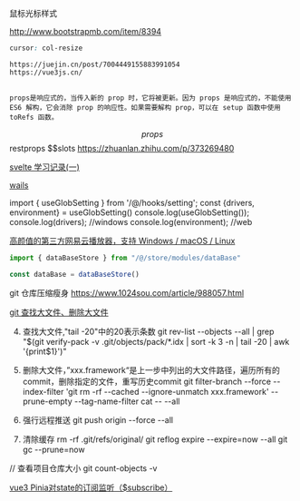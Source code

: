 鼠标光标样式

http://www.bootstrapmb.com/item/8394
```css
cursor: col-resize

```

```vue3
https://juejin.cn/post/7004449155883991054
https://vue3js.cn/


props是响应式的，当传入新的 prop 时，它将被更新。因为 props 是响应式的，不能使用 ES6 解构，它会消除 prop 的响应性。如果需要解构 prop，可以在 setup 函数中使用 toRefs 函数。
```

$$props $$restprops $$slots
https://zhuanlan.zhihu.com/p/373269480


[svelte 学习记录(一)](https://blog.csdn.net/qq_33325899/article/details/103554590)


[wails](https://learnku.com/articles/64713)


import { useGlobSetting } from '/@/hooks/setting';
const {drivers, environment} = useGlobSetting()
console.log(useGlobSetting());
console.log(drivers); //windows
console.log(environment); //web

[高颜值的第三方网易云播放器，支持 Windows / macOS / Linux](https://github.com/qier222/YesPlayMusic)


```js
import { dataBaseStore } from "/@/store/modules/dataBase"

const dataBase = dataBaseStore()
```

git 仓库压缩瘦身
https://www.1024sou.com/article/988057.html

[git 查找大文件、删除大文件](https://www.1024sou.com/article/988057.html)

4. 查找大文件,"tail -20"中的20表示条数
git rev-list --objects --all | grep "$(git verify-pack -v .git/objects/pack/*.idx | sort -k 3 -n | tail -20 | awk '{print$1}')"

5. 删除大文件，”xxx.framework“是上一步中列出的大文件路径，遍历所有的commit，删除指定的文件，重写历史commit
git filter-branch --force --index-filter 'git rm -rf --cached --ignore-unmatch xxx.framework' --prune-empty --tag-name-filter cat -- --all

6. 强行远程推送
git push origin --force --all

7. 清除缓存
rm -rf .git/refs/original/
git reflog expire --expire=now --all
git gc --prune=now


// 查看项目仓库大小
git count-objects -v


[vue3 Pinia对state的订阅监听（$subscribe）](https://www.codeleading.com/article/77036234083/)
